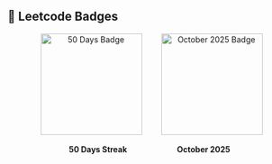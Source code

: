 ## 🏅 Leetcode Badges

<p align="center">
 &nbsp; <img src="https://assets.leetcode.com/static_assets/others/2550.gif" width="180" title="50 Days Streak" alt="50 Days Badge" style="margin-right: 30px;">
  <img src="https://assets.leetcode.com/static_assets/marketing/202510.gif" width="180" title="October 2025" alt="October 2025 Badge">
</p>

<p align="center">
  <b>50 Days Streak</b>   &nbsp;&nbsp;&nbsp;  &nbsp;&nbsp;&nbsp;&nbsp;&nbsp;       <b>     October 2025</b>
</p>
